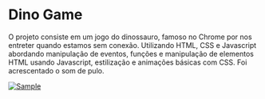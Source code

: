 # Dino Game
O projeto consiste em um jogo do dinossauro, famoso no Chrome por nos entreter quando estamos sem conexão. Utilizando HTML, CSS e Javascript abordando manipulação de eventos, funções e manipulação de elementos HTML usando Javascript, estilização e animações básicas com CSS. Foi acrescentado o som de pulo.

[![Sample](https://res.cloudinary.com/marcomontalbano/image/upload/v1649971821/video_to_markdown/images/google-drive--1VnPMc4xnxJ-YZPpqNXRXDNTFYHP6oMo1-c05b58ac6eb4c4700831b2b3070cd403.jpg)](https://drive.google.com/file/d/1VnPMc4xnxJ-YZPpqNXRXDNTFYHP6oMo1/view?usp=sharing "Sample")